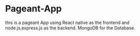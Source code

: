 # Pageant-App
this is a pageant App using React native as the frontend and node.js,express.js as the backend. MongoDB for the Database.
